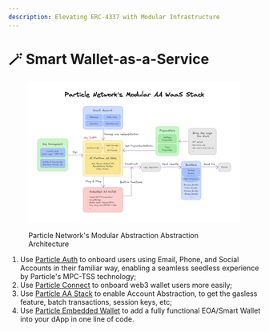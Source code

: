 ```yaml
---
description: Elevating ERC-4337 with Modular Infrastructure
---
```


# 🪄 Smart Wallet-as-a-Service

<figure><img src="../.gitbook/assets/image.png" alt=""><figcaption><p>Particle Network's Modular Abstraction Abstraction Architecture</p></figcaption></figure>

1. Use [Particle Auth](../developers/auth-service/) to onboard users using Email, Phone, and Social Accounts in their familiar way, enabling a seamless seedless experience by Particle's MPC-TSS technology;
2. Use [Particle Connect](../developers/connect-service/) to onboard web3 wallet users more easily;
3. Use [Particle AA Stack](../developers/account-abstraction/) to enable Account Abstraction, to get the gasless feature, batch transactions, session keys, etc;
4. Use [Particle Embedded Wallet](../developers/wallet-service/) to add a fully functional EOA/Smart Wallet into your dApp in one line of code.
